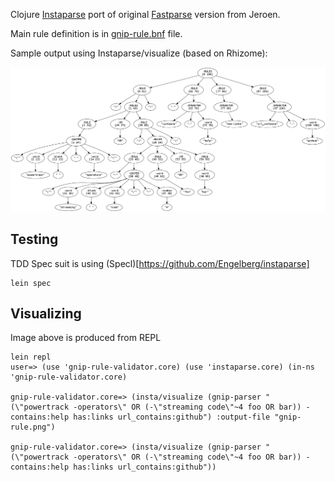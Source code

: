 Clojure [Instaparse](https://github.com/Engelberg/instaparse) port of original [Fastparse](https://github.com/jeroenr/gnip-rule-validator) version from Jeroen.

Main rule definition is in [gnip-rule.bnf](https://github.com/wibisono/gnip-rule-validator-clj/blob/master/gnip-rule.bnf) file.

Sample output using Instaparse/visualize (based on Rhizome):

<img src="images/gnip-rule.png" >

## Testing

TDD Spec suit is using (Specl)[https://github.com/Engelberg/instaparse]
``` 
lein spec
```

## Visualizing

Image above is produced from REPL

```
lein repl
user=> (use 'gnip-rule-validator.core) (use 'instaparse.core) (in-ns 'gnip-rule-validator.core)

gnip-rule-validator.core=> (insta/visualize (gnip-parser "(\"powertrack -operators\" OR (-\"streaming code\"~4 foo OR bar)) -contains:help has:links url_contains:github") :output-file "gnip-rule.png")

gnip-rule-validator.core=> (insta/visualize (gnip-parser "(\"powertrack -operators\" OR (-\"streaming code\"~4 foo OR bar)) -contains:help has:links url_contains:github"))
